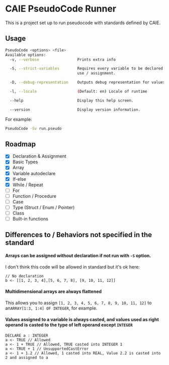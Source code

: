 # CAIE PseudoCode Runner

This is a project set up to run pseudocode with standards defined by CAIE.

## Usage

```sh
PseudoCode <options> <file>
Available options:
  -v, --verbose                 Prints extra info

  -S, --strict-variables        Requires every variable to be declared before
                                use / assignment.

  -D, --debug-representation    Outputs debug representation for values

  -l, --locale                  (Default: en) Locale of runtime

  --help                        Display this help screen.

  --version                     Display version information.

```

For example:

```sh
PseudoCode -Sv run.pseudo
```



## Roadmap

- [x] Declaration & Assignment
- [x] Basic Types
- [x] Array
- [x] Variable autodeclare
- [x] If-else
- [x] While / Repeat
- [ ] For
- [ ] Function / Procedure
- [ ] Case
- [ ] Type (Struct / Enum / Pointer)
- [ ] Class
- [ ] Built-in functions

## Differences to / Behaviors not specified in the standard

#### Arrays can be assigned without declaration if not run with `-S` option.

I don't think this code will be allowed in standard but it's ok here:

```pseudocode
// No declaration
b <- [[1, 2, 3, 4],[5, 6, 7, 8], [9, 10, 11, 12]]
```

#### Multidimensional arrays are always flattened

This allows you to assign `[1, 2, 3, 4, 5, 6, 7, 8, 9, 10, 11, 12]` to an`ARRAY[1:3, 1:4] OF INTEGER`, for example.

#### Values assigned to a variable is always casted, and values used as right operand is casted to the type of left operand except `INTEGER`

```pseudocode
DECLARE a : INTEGER
a <- TRUE // Allowed
a <- 1 + TRUE // Allowed, TRUE casted into INTEGER 1
a <- TRUE + 1 // UnsupportedCastError
a <- 1 + 1.2 // Allowed, 1 casted into REAL, Value 2.2 is casted into 2 and assigned to a
```





